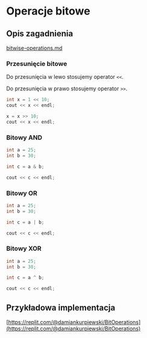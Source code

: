 # Operacje bitowe

## Opis zagadnienia

[bitwise-operations.md](../../../algorithms/numeral-systems/bitwise-operations.md)

### Przesunięcie bitowe

Do przesunięcia w lewo stosujemy operator `<<`.

Do przesunięcia w prawo stosujemy operator `>>`.

```cpp
int x = 1 << 10;
cout << x << endl;

x = x >> 10;
cout << x << endl;
```

### Bitowy AND

```cpp
int a = 25;
int b = 30;

int c = a & b;

cout << c << endl;
```

### Bitowy OR

```cpp
int a = 25;
int b = 30;

int c = a | b;

cout << c << endl;
```

### Bitowy XOR

```cpp
int a = 25;
int b = 30;

int c = a ^ b;

cout << c << endl;
```

## Przykładowa implementacja

[https://replit.com/@damiankurpiewski/BitOperations](https://replit.com/@damiankurpiewski/BitOperations)
